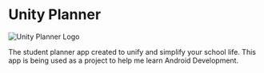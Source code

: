 # Unity Planner 
![Unity Planner Logo](http://www.nbdeg.com/images/unityplanner.png)

The student planner app created to unify and simplify your school life.
This app is being used as a project to help me learn Android Development.
